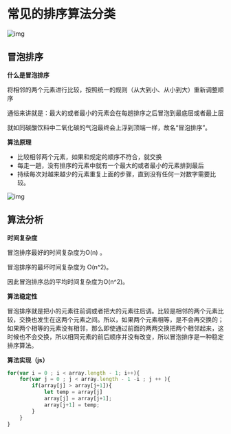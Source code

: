 

# 常见的排序算法分类

![img](https://user-gold-cdn.xitu.io/2019/6/20/16b734e55623a2e4?imageslim)



## 冒泡排序

**什么是冒泡排序**

将相邻的两个元素进行比较，按照统一的规则（从大到小、从小到大）重新调整顺序

通俗来讲就是：最大的或者最小的元素会在每趟排序之后冒泡到最底层或者最上层

就如同碳酸饮料中二氧化碳的气泡最终会上浮到顶端一样，故名“冒泡排序”。

**算法原理**

- 比较相邻两个元素，如果和规定的顺序不符合，就交换
- 每走一趟，没有排序的元素中就有一个最大的或者最小的元素排到最后
- 持续每次对越来越少的元素重复上面的步骤，直到没有任何一对数字需要比较。

![img](C:\Users\liuxz\Desktop\myWeb\2021校招\面试准备\知识点积累\1)

## **算法分析**

**时间复杂度**

冒泡排序最好的时间复杂度为O(n) 。

冒泡排序的最坏时间复杂度为 O(n^2)。

因此冒泡排序总的平均时间复杂度为O(n^2)。

**算法稳定性**

冒泡排序就是把小的元素往前调或者把大的元素往后调。比较是相邻的两个元素比较，交换也发生在这两个元素之间。所以，如果两个元素相等，是不会再交换的；如果两个相等的元素没有相邻，那么即使通过前面的两两交换把两个相邻起来，这时候也不会交换，所以相同元素的前后顺序并没有改变，所以冒泡排序是一种稳定排序算法。

**算法实现（js）**

```js
for(var i = 0 ; i < array.length - 1; i++){ 
    for(var j = 0 ; j < array.length - 1 -i ; j ++ ){
        if(array[j] > array[j+1]){
            let temp = array[j]
            array[j] = array[j+1];
            array[j+1] = temp;
        }
    }
}
```

